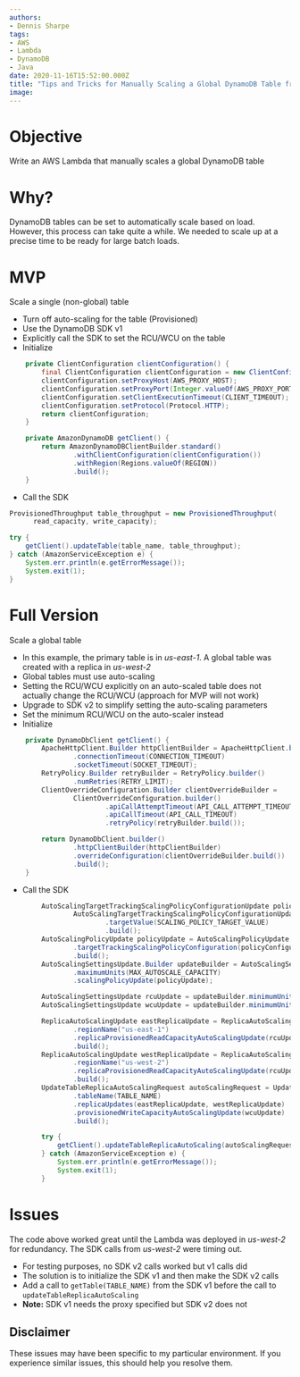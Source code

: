 ```yaml
---
authors:
- Dennis Sharpe
tags:
- AWS
- Lambda
- DynamoDB
- Java
date: 2020-11-16T15:52:00.000Z
title: "Tips and Tricks for Manually Scaling a Global DynamoDB Table from an AWS Lambda"
image:
---
```

# Objective
Write an AWS Lambda that manually scales a global DynamoDB table

# Why?
DynamoDB tables can be set to automatically scale based on load. However, this process can take quite a while. We needed to scale up at a precise time to be ready for large batch loads.

# MVP
Scale a single (non-global) table
- Turn off auto-scaling for the table (Provisioned)
- Use the DynamoDB SDK v1
- Explicitly call the SDK to set the RCU/WCU on the table
- Initialize
```java
    private ClientConfiguration clientConfiguration() {
        final ClientConfiguration clientConfiguration = new ClientConfiguration();
        clientConfiguration.setProxyHost(AWS_PROXY_HOST);
        clientConfiguration.setProxyPort(Integer.valueOf(AWS_PROXY_PORT));
        clientConfiguration.setClientExecutionTimeout(CLIENT_TIMEOUT);
        clientConfiguration.setProtocol(Protocol.HTTP);
        return clientConfiguration;
    }

    private AmazonDynamoDB getClient() {
        return AmazonDynamoDBClientBuilder.standard()
                .withClientConfiguration(clientConfiguration())
                .withRegion(Regions.valueOf(REGION))
                .build();
    }
```
- Call the SDK
```java
ProvisionedThroughput table_throughput = new ProvisionedThroughput(
      read_capacity, write_capacity);

try {
    getClient().updateTable(table_name, table_throughput);
} catch (AmazonServiceException e) {
    System.err.println(e.getErrorMessage());
    System.exit(1);
}
```

# Full Version
Scale a global table
- In this example, the primary table is in _us-east-1_. A global table was created with a replica in _us-west-2_
- Global tables must use auto-scaling
- Setting the RCU/WCU explicitly on an auto-scaled table does not actually change the RCU/WCU (approach for MVP will not work)
- Upgrade to SDK v2 to simplify setting the auto-scaling parameters
- Set the minimum RCU/WCU on the auto-scaler instead
- Initialize
```java
    private DynamoDbClient getClient() {
        ApacheHttpClient.Builder httpClientBuilder = ApacheHttpClient.builder()
                .connectionTimeout(CONNECTION_TIMEOUT)
                .socketTimeout(SOCKET_TIMEOUT);
        RetryPolicy.Builder retryBuilder = RetryPolicy.builder()
                .numRetries(RETRY_LIMIT);
        ClientOverrideConfiguration.Builder clientOverrideBuilder =
                ClientOverrideConfiguration.builder()
                        .apiCallAttemptTimeout(API_CALL_ATTEMPT_TIMEOUT)
                        .apiCallTimeout(API_CALL_TIMEOUT)
                        .retryPolicy(retryBuilder.build());

        return DynamoDbClient.builder()
                .httpClientBuilder(httpClientBuilder)
                .overrideConfiguration(clientOverrideBuilder.build())
                .build();
    }
```
- Call the SDK
```java
        AutoScalingTargetTrackingScalingPolicyConfigurationUpdate policyConfigurationUpdate =
                AutoScalingTargetTrackingScalingPolicyConfigurationUpdate.builder()
                        .targetValue(SCALING_POLICY_TARGET_VALUE)
                        .build();
        AutoScalingPolicyUpdate policyUpdate = AutoScalingPolicyUpdate.builder()
                .targetTrackingScalingPolicyConfiguration(policyConfigurationUpdate)
                .build();
        AutoScalingSettingsUpdate.Builder updateBuilder = AutoScalingSettingsUpdate.builder()
                .maximumUnits(MAX_AUTOSCALE_CAPACITY)
                .scalingPolicyUpdate(policyUpdate);

        AutoScalingSettingsUpdate rcuUpdate = updateBuilder.minimumUnits(HIGH_READ_CAPACITY_UNITS).build();
        AutoScalingSettingsUpdate wcuUpdate = updateBuilder.minimumUnits(HIGH_WRITE_CAPACITY_UNITS).build();

        ReplicaAutoScalingUpdate eastReplicaUpdate = ReplicaAutoScalingUpdate.builder()
                .regionName("us-east-1")
                .replicaProvisionedReadCapacityAutoScalingUpdate(rcuUpdate)
                .build();
        ReplicaAutoScalingUpdate westReplicaUpdate = ReplicaAutoScalingUpdate.builder()
                .regionName("us-west-2")
                .replicaProvisionedReadCapacityAutoScalingUpdate(rcuUpdate)
                .build();
        UpdateTableReplicaAutoScalingRequest autoScalingRequest = UpdateTableReplicaAutoScalingRequest.builder()
                .tableName(TABLE_NAME)
                .replicaUpdates(eastReplicaUpdate, westReplicaUpdate)
                .provisionedWriteCapacityAutoScalingUpdate(wcuUpdate)
                .build();

        try {
            getClient().updateTableReplicaAutoScaling(autoScalingRequest);
        } catch (AmazonServiceException e) {
            System.err.println(e.getErrorMessage());
            System.exit(1);
        }
```

# Issues
The code above worked great until the Lambda was deployed in _us-west-2_ for redundancy. The SDK calls from _us-west-2_ were timing out.
- For testing purposes, no SDK v2 calls worked but v1 calls did
- The solution is to initialize the SDK v1 and then make the SDK v2 calls
- Add a call to `getTable(TABLE_NAME)` from the SDK v1 before the call to `updateTableReplicaAutoScaling`
- **Note:** SDK v1 needs the proxy specified but SDK v2 does not

## Disclaimer
These issues may have been specific to my particular environment. If you experience similar issues, this should help you resolve them.